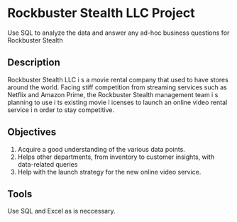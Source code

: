# Rockbuster Stealth LLC Project
Use SQL to analyze the data and answer any ad-hoc business questions for Rockbuster Stealth
## Description
Rockbuster Stealth LLC i s a movie rental company that used to have stores around the world. Facing stiff competition from streaming services such as Netflix and Amazon Prime, the Rockbuster Stealth management team i s planning to use i ts existing movie l icenses to launch an online video rental service i n order to stay competitive.
## Objectives
1. Acquire a good understanding of the various data points.
2. Helps other departments, from inventory to customer insights, with data-related queries
3. Help with the launch strategy for the new online video service.
## Tools
Use SQL and Excel as is neccessary.
